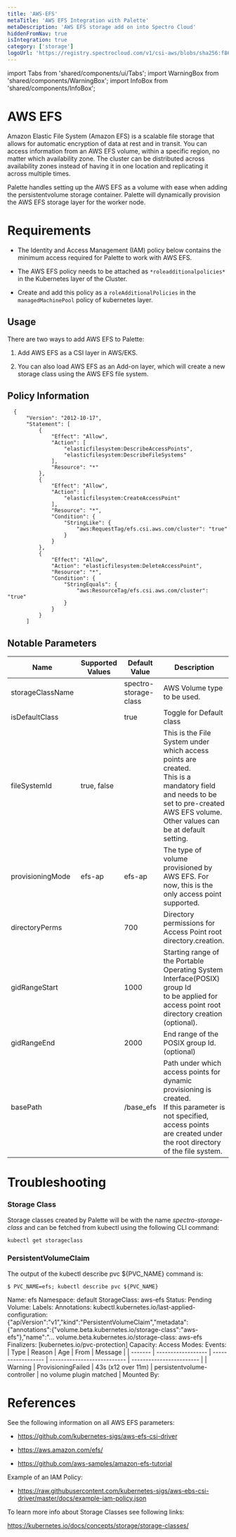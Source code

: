 ```yaml
---
title: 'AWS-EFS'
metaTitle: 'AWS EFS Integration with Palette'
metaDescription: 'AWS EFS storage add on into Spectro Cloud'
hiddenFromNav: true
isIntegration: true
category: ['storage']
logoUrl: 'https://registry.spectrocloud.com/v1/csi-aws/blobs/sha256:f86813591b3b63b3afcf0a604a7c8c715660448585e89174908f3c6a421ad8d8?type=image/png'
---
```


import Tabs from 'shared/components/ui/Tabs';
import WarningBox from 'shared/components/WarningBox';
import InfoBox from 'shared/components/InfoBox';



# AWS EFS

Amazon Elastic File System (Amazon EFS) is a scalable file storage that allows for automatic encryption of data at rest and in transit. You can access information from an AWS EFS volume, within a specific region, no matter which availability zone. The cluster can be distributed across availability zones instead of having it in one location and replicating it across multiple times.

Palette handles setting up the AWS EFS as a volume with ease when adding the persistentvolume storage container. Palette will dynamically provision the AWS EFS storage layer for the worker node. 


# Requirements

- The Identity and Access Management (IAM) policy below contains the minimum access required for Palette to work with AWS EFS.

- The AWS EFS policy needs to be attached as `*roleadditionalpolicies*` in the Kubernetes layer of the Cluster.

- Create and add this policy as a `roleAdditionalPolicies` in the `managedMachinePool` policy of kubernetes layer.

## Usage

There are two ways to add AWS EFS to Palette:

1. Add AWS EFS as a CSI layer in AWS/EKS.


2. You can also load AWS EFS as an Add-on layer, which will create a new storage class using the AWS EFS file system.



## Policy Information

      {
          "Version": "2012-10-17",
          "Statement": [
              {
                  "Effect": "Allow",
                  "Action": [
                      "elasticfilesystem:DescribeAccessPoints",
                      "elasticfilesystem:DescribeFileSystems"
                  ],
                  "Resource": "*"
              },
              {
                  "Effect": "Allow",
                  "Action": [
                      "elasticfilesystem:CreateAccessPoint"
                  ],
                  "Resource": "*",
                  "Condition": {
                      "StringLike": {
                          "aws:RequestTag/efs.csi.aws.com/cluster": "true"
                      }
                  }
              },
              {
                  "Effect": "Allow",
                  "Action": "elasticfilesystem:DeleteAccessPoint",
                  "Resource": "*",
                  "Condition": {
                      "StringEquals": {
                          "aws:ResourceTag/efs.csi.aws.com/cluster": "true"
                      }
                  }
              }
          ]



## Notable Parameters

| Name             | Supported Values | Default Value         | Description                                                                                                                                                                      |
| ---------------- | ---------------- | --------------------- | -------------------------------------------------------------------------------------------------------------------------------------------------------------------------------- |
| storageClassName |                  | spectro-storage-class | AWS Volume type to be used.                                                                                                                                                      |
| isDefaultClass   |                  | true                  | Toggle for Default class                                                                                                                                                         |
| fileSystemId     | true, false      |                       | This is the File System under which access points are created. <br /> This is a mandatory field and needs to be set to pre-created AWS EFS volume. <br /> Other values can be at default setting.    |
| provisioningMode | efs-ap           | efs-ap                | The type of volume provisioned by AWS EFS. For now, this is the <br /> only access point supported.                                                                                           |
| directoryPerms   |                  | 700                   | Directory permissions for Access Point root directory.creation.                                                                                                                |
| gidRangeStart    |                  | 1000                  | Starting range of the Portable Operating System Interface(POSIX) group Id <br /> to be applied for access point root directory creation (optional).                          |
| gidRangeEnd      |                  | 2000                  | End range of the POSIX group Id.(optional)                                                                                                                                     |
| basePath         |                  | /base_efs             | Path under which access points for dynamic provisioning is created. <br /> If this parameter is not specified, access points <br /> are created under the root directory of the file system. |


# Troubleshooting

### Storage Class
Storage classes created by Palette will be with the name *spectro-storage-class* and can be fetched from kubectl using the following CLI command:

```bash
kubectl get storageclass
```

### PersistentVolumeClaim

The output of the kubectl describe pvc ${PVC_NAME} command is:

 `$ PVC_NAME=efs; kubectl describe pvc ${PVC_NAME}`

Name:          efs
Namespace:     default
StorageClass:  aws-efs
Status:        Pending
Volume:
Labels:<none>
Annotations:   kubectl.kubernetes.io/last-applied-configuration:
{"apiVersion":"v1","kind":"PersistentVolumeClaim","metadata":{"annotations":{"volume.beta.kubernetes.io/storage-class":"aws-efs"},"name":"...
volume.beta.kubernetes.io/storage-class: aws-efs
Finalizers:    [kubernetes.io/pvc-protection]
Capacity:
Access Modes:
Events:
| Type    | Reason             | Age                | From                        | Message                  |
| ------- | ------------------ | ------------------ | --------------------------- | ------------------------ |
| Warning | ProvisioningFailed | 43s (x12 over 11m) | persistentvolume-controller | no volume plugin matched |
Mounted By:  <none> </p>



# References

See the following information on all AWS EFS parameters:

- https://github.com/kubernetes-sigs/aws-efs-csi-driver

- https://aws.amazon.com/efs/

- https://github.com/aws-samples/amazon-efs-tutorial



Example of an IAM Policy:

- https://raw.githubusercontent.com/kubernetes-sigs/aws-ebs-csi-driver/master/docs/example-iam-policy.json


To learn more info about Storage Classes see following links:

https://kubernetes.io/docs/concepts/storage/storage-classes/



